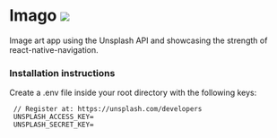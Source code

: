 # Imago [<img src="https://api.travis-ci.org/ItsNoHax/Imago.svg?branch=master">](https://travis-ci.org/ItsNoHax/Imago)

Image art app using the Unsplash API and showcasing the strength of react-native-navigation.

### Installation instructions

Create a .env file inside your root directory with the following keys:
```
 // Register at: https://unsplash.com/developers
 UNSPLASH_ACCESS_KEY=
 UNSPLASH_SECRET_KEY=
```

